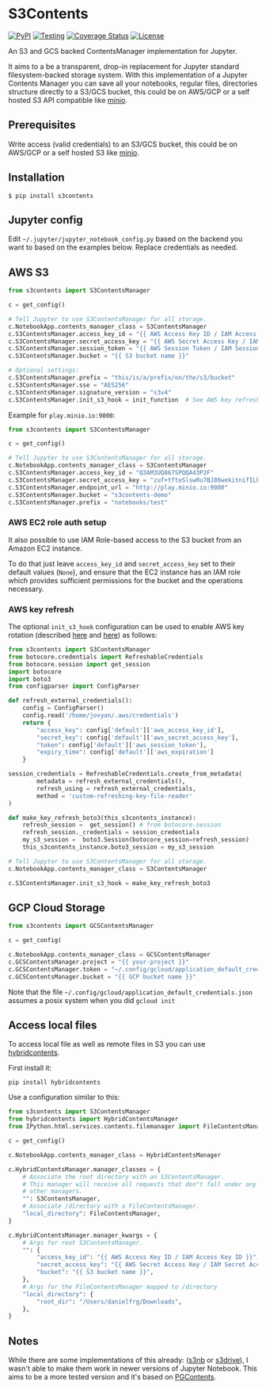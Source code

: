 # S3Contents

[![PyPI](https://badge.fury.io/py/s3contents.svg)](https://pypi.org/project/s3contents/)
[![Testing](http://github.com/s3contents/workflows/testing/badge.svg)](http://github.com/s3contents/actions)
[![Coverage Status](https://codecov.io/gh/danielfrg/s3contents/branch/master/graph/badge.svg)](https://codecov.io/gh/danielfrg/s3contents?branch=master)
[![License](http://img.shields.io/:license-Apache%202-blue.svg)](http://github.com/s3contents/blob/master/LICENSE.txt)

An S3 and GCS backed ContentsManager implementation for Jupyter.

It aims to a be a transparent, drop-in replacement for Jupyter standard filesystem-backed storage system.
With this implementation of a Jupyter Contents Manager you can save all your notebooks, regular files, directories
structure directly to a S3/GCS bucket, this could be on AWS/GCP or a self hosted S3 API compatible like [minio](http://minio.io).

## Prerequisites

Write access (valid credentials) to an S3/GCS bucket, this could be on AWS/GCP or a self hosted S3 like [minio](http://minio.io).

## Installation

```
$ pip install s3contents
```

## Jupyter config

Edit `~/.jupyter/jupyter_notebook_config.py` based on the backend you want to
based on the examples below. Replace credentials as needed.

## AWS S3

```python
from s3contents import S3ContentsManager

c = get_config()

# Tell Jupyter to use S3ContentsManager for all storage.
c.NotebookApp.contents_manager_class = S3ContentsManager
c.S3ContentsManager.access_key_id = "{{ AWS Access Key ID / IAM Access Key ID }}"
c.S3ContentsManager.secret_access_key = "{{ AWS Secret Access Key / IAM Secret Access Key }}"
c.S3ContentsManager.session_token = "{{ AWS Session Token / IAM Session Token }}"
c.S3ContentsManager.bucket = "{{ S3 bucket name }}"

# Optional settings:
c.S3ContentsManager.prefix = "this/is/a/prefix/on/the/s3/bucket"
c.S3ContentsManager.sse = "AES256"
c.S3ContentsManager.signature_version = "s3v4"
c.S3ContentsManager.init_s3_hook = init_function  # See AWS key refresh
```

Example for `play.minio.io:9000`:

```python
from s3contents import S3ContentsManager

c = get_config()

# Tell Jupyter to use S3ContentsManager for all storage.
c.NotebookApp.contents_manager_class = S3ContentsManager
c.S3ContentsManager.access_key_id = "Q3AM3UQ867SPQQA43P2F"
c.S3ContentsManager.secret_access_key = "zuf+tfteSlswRu7BJ86wekitnifILbZam1KYY3TG"
c.S3ContentsManager.endpoint_url = "http://play.minio.io:9000"
c.S3ContentsManager.bucket = "s3contents-demo"
c.S3ContentsManager.prefix = "notebooks/test"
```

### AWS EC2 role auth setup

It also possible to use IAM Role-based access to the S3 bucket from an Amazon EC2 instance.

To do that just leave `access_key_id` and `secret_access_key` set to their default values (`None`),
and ensure that the EC2 instance has an IAM role which provides sufficient permissions for the bucket and the operations necessary.

### AWS key refresh

The optional `init_s3_hook` configuration can be used to enable AWS key rotation (described [here](https://dev.to/li_chastina/auto-refresh-aws-tokens-using-iam-role-and-boto3-2cjf) and [here](https://www.owenrumney.co.uk/2019/01/15/implementing-refreshingawscredentials-python/)) as follows:

```python
from s3contents import S3ContentsManager
from botocore.credentials import RefreshableCredentials
from botocore.session import get_session
import botocore
import boto3
from configparser import ConfigParser

def refresh_external_credentials():
    config = ConfigParser()
    config.read('/home/jovyan/.aws/credentials')
    return {
        "access_key": config['default']['aws_access_key_id'],
        "secret_key": config['default']['aws_secret_access_key'],
        "token": config['default']['aws_session_token'],
        "expiry_time": config['default']['aws_expiration']
    }

session_credentials = RefreshableCredentials.create_from_metadata(
        metadata = refresh_external_credentials(),
        refresh_using = refresh_external_credentials,
        method = 'custom-refreshing-key-file-reader'
)

def make_key_refresh_boto3(this_s3contents_instance):
    refresh_session =  get_session() # from botocore.session
    refresh_session._credentials = session_credentials
    my_s3_session =  boto3.Session(botocore_session=refresh_session)
    this_s3contents_instance.boto3_session = my_s3_session

# Tell Jupyter to use S3ContentsManager for all storage.
c.NotebookApp.contents_manager_class = S3ContentsManager

c.S3ContentsManager.init_s3_hook = make_key_refresh_boto3
```

## GCP Cloud Storage

```python
from s3contents import GCSContentsManager

c = get_config(

c.NotebookApp.contents_manager_class = GCSContentsManager
c.GCSContentsManager.project = "{{ your-project }}"
c.GCSContentsManager.token = "~/.config/gcloud/application_default_credentials.json"
c.GCSContentsManager.bucket = "{{ GCP bucket name }}"
```

Note that the file `~/.config/gcloud/application_default_credentials.json` assumes a posix system
when you did `gcloud init`

## Access local files

To access local file as well as remote files in S3 you can use [hybridcontents](https://github.com/viaduct-ai/hybridcontents).

First install it:

```
pip install hybridcontents
```

Use a configuration similar to this:

```python
from s3contents import S3ContentsManager
from hybridcontents import HybridContentsManager
from IPython.html.services.contents.filemanager import FileContentsManager

c = get_config()

c.NotebookApp.contents_manager_class = HybridContentsManager

c.HybridContentsManager.manager_classes = {
    # Associate the root directory with an S3ContentsManager.
    # This manager will receive all requests that don"t fall under any of the
    # other managers.
    "": S3ContentsManager,
    # Associate /directory with a FileContentsManager.
    "local_directory": FileContentsManager,
}

c.HybridContentsManager.manager_kwargs = {
    # Args for root S3ContentsManager.
    "": {
        "access_key_id": "{{ AWS Access Key ID / IAM Access Key ID }}",
        "secret_access_key": "{{ AWS Secret Access Key / IAM Secret Access Key }}",
        "bucket": "{{ S3 bucket name }}",
    },
    # Args for the FileContentsManager mapped to /directory
    "local_directory": {
        "root_dir": "/Users/danielfrg/Downloads",
    },
}
```

## Notes

While there are some implementations of this already:
([s3nb](https://github.com/monetate/s3nb) or [s3drive](https://github.com/stitchfix/s3drive)),
I wasn't able to make them work in newer versions of Jupyter Notebook.
This aims to be a more tested version and it's based on [PGContents](https://github.com/quantopian/pgcontents).

